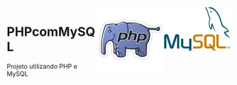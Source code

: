 <img src="icone-my-sql.png" align="right" width="150">
<img src="logo-php.png" align="right" width="150">

# PHPcomMySQL

Projeto utilizando PHP e MySQL
